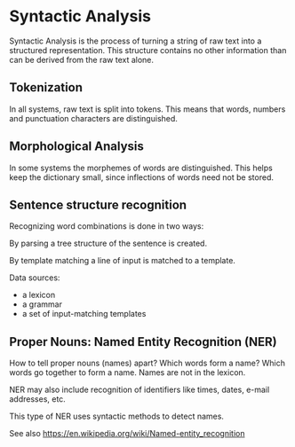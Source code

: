 # Syntactic Analysis

Syntactic Analysis is the process of turning a string of raw text into a structured representation. This structure contains no other information than can be derived from the raw text alone.

## Tokenization

In all systems, raw text is split into tokens. This means that words, numbers and punctuation characters are distinguished.

## Morphological Analysis

In some systems the morphemes of words are distinguished. This helps keep the dictionary small, since inflections of words need not be stored.

## Sentence structure recognition

Recognizing word combinations is done in two ways:

By parsing a tree structure of the sentence is created.

By template matching a line of input is matched to a template.

Data sources:

* a lexicon
* a grammar
* a set of input-matching templates

## Proper Nouns: Named Entity Recognition (NER)

How to tell proper nouns (names) apart? Which words form a name? Which words go together to form a name. Names are not in the lexicon.

NER may also include recognition of identifiers like times, dates, e-mail addresses, etc.

This type of NER uses syntactic methods to detect names.

See also https://en.wikipedia.org/wiki/Named-entity_recognition


